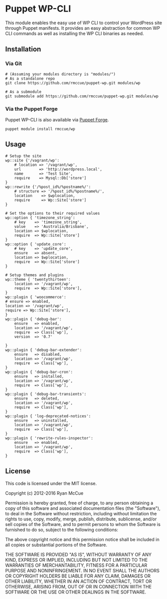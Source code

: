 # Puppet WP-CLI
This module enables the easy use of WP CLI to control your WordPress site
through Puppet manifests. It provides an easy abstraction for common WP CLI
commands as well as installing the WP CLI binaries as needed.

## Installation
### Via Git

	# (Assuming your modules directory is "modules/")
	# As a standalone repo
    git clone https://github.com/rmccue/puppet-wp.git modules/wp

    # As a submodule
    git submodule add https://github.com/rmccue/puppet-wp.git modules/wp

### Via the Puppet Forge
Puppet WP-CLI is also available via [Puppet Forge](http://forge.puppetlabs.com/rmccue/wp).

    puppet module install rmccue/wp

## Usage

	# Setup the site
	wp::site {'/vagrant/wp':
		# location => '/vagrant/wp',
		url        => 'http://wordpress.local',
		name       => 'Test Site',
		require    => Mysql::Db['store']
	}
	wp::rewrite {'/%post_id%/%postname%/':
		# structure => '/%post_id%/%postname%/',
		location    => $wplocation,
		require     => Wp::Site['store']
	}

	# Set the options to their required values
	wp::option { 'timezone_string':
		# key    => 'timezone_string',
		value    => 'Australia/Brisbane',
		location => $wplocation,
		require  => Wp::Site['store']
	}
	wp::option { 'update_core':
		# key    => 'update_core',
		ensure   => absent,
		location => $wplocation,
		require  => Wp::Site['store']
	}

	# Setup themes and plugins
	wp::theme { 'twentythirteen':
		location => '/vagrant/wp',
		require  => Wp::Site['store'],
	}
	wp::plugin { 'woocommerce':
    # ensure => enabled,
    location => '/vagrant/wp',
    require => Wp::Site['store'],
	}
	wp::plugin { 'debug-bar':
	    ensure   => enabled,
	    location => '/vagrant/wp',
	    require  => Class['wp'],
	    version  => '0.7'

	}
	wp::plugin { 'debug-bar-extender':
		ensure   => disabled,
		location => '/vagrant/wp',
		require  => Class['wp'],
	}
	wp::plugin { 'debug-bar-cron':
		ensure   => installed,
		location => '/vagrant/wp',
		require  => Class['wp'],
	}
	wp::plugin { 'debug-bar-transients':
		ensure   => deleted,
		location => '/vagrant/wp',
		require  => Class['wp'],
	}
	wp::plugin { 'log-deprecated-notices':
		ensure   => uninstalled,
		location => '/vagrant/wp',
		require  => Class['wp'],
	}
	wp::plugin { 'rewrite-rules-inspector':
		ensure   => enabled,
		location => '/vagrant/wp',
		require  => Class['wp'],
	}


## License
This code is licensed under the MIT license.

Copyright (c) 2012-2016 Ryan McCue

Permission is hereby granted, free of charge, to any person obtaining a copy
of this software and associated documentation files (the "Software"), to deal
in the Software without restriction, including without limitation the rights
to use, copy, modify, merge, publish, distribute, sublicense, and/or sell
copies of the Software, and to permit persons to whom the Software is
furnished to do so, subject to the following conditions:

The above copyright notice and this permission notice shall be included in
all copies or substantial portions of the Software.

THE SOFTWARE IS PROVIDED "AS IS", WITHOUT WARRANTY OF ANY KIND, EXPRESS OR
IMPLIED, INCLUDING BUT NOT LIMITED TO THE WARRANTIES OF MERCHANTABILITY,
FITNESS FOR A PARTICULAR PURPOSE AND NONINFRINGEMENT. IN NO EVENT SHALL THE
AUTHORS OR COPYRIGHT HOLDERS BE LIABLE FOR ANY CLAIM, DAMAGES OR OTHER
LIABILITY, WHETHER IN AN ACTION OF CONTRACT, TORT OR OTHERWISE, ARISING FROM,
OUT OF OR IN CONNECTION WITH THE SOFTWARE OR THE USE OR OTHER DEALINGS IN
THE SOFTWARE.
